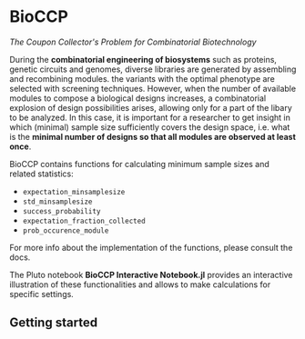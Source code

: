 # BioCCP
*The Coupon Collector's Problem for Combinatorial Biotechnology*

During the **combinatorial engineering of biosystems** such as proteins, genetic circuits and genomes, diverse libraries are generated by assembling and recombining modules. the variants with the optimal phenotype are selected with screening techniques. However, when the number of available modules to compose a biological designs increases, a combinatorial explosion of design possibilities arises, allowing only for a part of the libary to be analyzed. In this case, it is important for a researcher to get insight in which (minimal) sample size sufficiently covers the design space, i.e. what is the **minimal number of designs so that all modules are observed at least once**.

BioCCP contains functions for calculating minimum sample sizes and related statistics:
- `expectation_minsamplesize`
- `std_minsamplesize`
- `success_probability`
- `expectation_fraction_collected`
- `prob_occurence_module`

For more info about the implementation of the functions, please consult the docs.

The Pluto notebook **BioCCP Interactive Notebook.jl** provides an interactive illustration of these functionalities and allows to make calculations for specific settings. 

## Getting started

  


